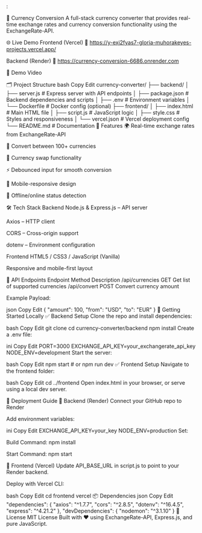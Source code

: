 :

💱 Currency Conversion
A full-stack currency converter that provides real-time exchange rates and currency conversion functionality using the ExchangeRate-API.

🌐 Live Demo
Frontend (Vercel)
🔗 https://y-exj2fyas7-gloria-muhorakeyes-projects.vercel.app/

Backend (Render)
🔗 https://currency-conversion-6686.onrender.com

🎥 Demo Video

🗂️ Project Structure
bash
Copy
Edit
currency-converter/
├── backend/
│   ├── server.js          # Express server with API endpoints
│   ├── package.json       # Backend dependencies and scripts
│   ├── .env               # Environment variables
│   └── Dockerfile         # Docker config (optional)
├── frontend/
│   ├── index.html         # Main HTML file
│   ├── script.js          # JavaScript logic
│   ├── style.css          # Styles and responsiveness
│   └── vercel.json        # Vercel deployment config
└── README.md              # Documentation
🚀 Features
🌍 Real-time exchange rates from ExchangeRate-API

💱 Convert between 100+ currencies

🔄 Currency swap functionality

⚡ Debounced input for smooth conversion

📱 Mobile-responsive design

📡 Offline/online status detection

🛠️ Tech Stack
Backend
Node.js & Express.js – API server

Axios – HTTP client

CORS – Cross-origin support

dotenv – Environment configuration

Frontend
HTML5 / CSS3 / JavaScript (Vanilla)

Responsive and mobile-first layout

📡 API Endpoints
Endpoint	Method	Description
/api/currencies	GET	Get list of supported currencies
/api/convert	POST	Convert currency amount

Example Payload:

json
Copy
Edit
{
  "amount": 100,
  "from": "USD",
  "to": "EUR"
}
🧪 Getting Started Locally
✅ Backend Setup
Clone the repo and install dependencies:

bash
Copy
Edit
git clone <repository-url>
cd currency-converter/backend
npm install
Create a .env file:

ini
Copy
Edit
PORT=3000
EXCHANGE_API_KEY=your_exchangerate_api_key
NODE_ENV=development
Start the server:

bash
Copy
Edit
npm start        # or npm run dev
✅ Frontend Setup
Navigate to the frontend folder:

bash
Copy
Edit
cd ../frontend
Open index.html in your browser, or serve using a local dev server.

🚀 Deployment Guide
🔧 Backend (Render)
Connect your GitHub repo to Render

Add environment variables:

ini
Copy
Edit
EXCHANGE_API_KEY=your_key
NODE_ENV=production
Set:

Build Command: npm install

Start Command: npm start

🎯 Frontend (Vercel)
Update API_BASE_URL in script.js to point to your Render backend.

Deploy with Vercel CLI:

bash
Copy
Edit
cd frontend
vercel
📦 Dependencies
json
Copy
Edit
"dependencies": {
  "axios": "^1.7.7",
  "cors": "^2.8.5",
  "dotenv": "^16.4.5",
  "express": "^4.21.2"
},
"devDependencies": {
  "nodemon": "^3.1.10"
}
📄 License
MIT License
Built with ❤️ using ExchangeRate-API, Express.js, and pure JavaScript.



